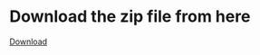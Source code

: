 <h1>Download the zip file from here</h1>
<a target="_blank" href="https://drive.google.com/file/d/1cwooUjhQqhbMsdHaUFHKqxY1uadv9mrl/view?usp=drive_link">Download</a>
